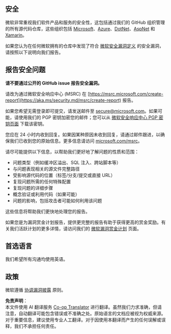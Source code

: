 <!--
CO_OP_TRANSLATOR_METADATA:
{
  "original_hash": "57f14126c1c6add76b3aef3844dfe4e3",
  "translation_date": "2025-07-13T15:03:17+00:00",
  "source_file": "SECURITY.md",
  "language_code": "zh"
}
-->
## 安全

微软非常重视我们软件产品和服务的安全性，这包括通过我们的 GitHub 组织管理的所有源代码仓库，这些组织包括 [Microsoft](https://github.com/Microsoft)、[Azure](https://github.com/Azure)、[DotNet](https://github.com/dotnet)、[AspNet](https://github.com/aspnet) 和 [Xamarin](https://github.com/xamarin)。

如果您认为在任何微软拥有的仓库中发现了符合 [微软安全漏洞定义](https://aka.ms/security.md/definition) 的安全漏洞，请按照以下说明向我们报告。

## 报告安全问题

**请不要通过公开的 GitHub issue 报告安全漏洞。**

请改为通过微软安全响应中心 (MSRC) 在 [https://msrc.microsoft.com/create-report](https://aka.ms/security.md/msrc/create-report) 报告。

如果您希望无需登录即可提交，请发送邮件至 [secure@microsoft.com](mailto:secure@microsoft.com)。如果可能，请使用我们的 PGP 密钥加密您的邮件；您可以从 [微软安全响应中心 PGP 密钥页面](https://aka.ms/security.md/msrc/pgp) 下载该密钥。

您应在 24 小时内收到回复。如果因某种原因未收到回复，请通过邮件跟进，以确保我们已收到您的原始信息。更多信息请访问 [microsoft.com/msrc](https://www.microsoft.com/msrc)。

请尽可能提供以下信息，以帮助我们更好地了解问题的性质和范围：

  * 问题类型（例如缓冲区溢出、SQL 注入、跨站脚本等）
  * 与问题表现相关的源文件完整路径
  * 受影响源代码的位置（标签/分支/提交或直接 URL）
  * 复现问题所需的任何特殊配置
  * 复现问题的详细步骤
  * 概念验证或利用代码（如果可能）
  * 问题的影响，包括攻击者可能如何利用该问题

这些信息将帮助我们更快地处理您的报告。

如果您是为漏洞赏金计划报告，提供更完整的报告有助于获得更高的赏金奖励。有关我们活跃计划的更多详情，请访问我们的 [微软漏洞赏金计划](https://aka.ms/security.md/msrc/bounty) 页面。

## 首选语言

我们希望所有沟通均使用英语。

## 政策

微软遵循 [协调漏洞披露](https://aka.ms/security.md/cvd) 原则。

**免责声明**：  
本文件使用 AI 翻译服务 [Co-op Translator](https://github.com/Azure/co-op-translator) 进行翻译。虽然我们力求准确，但请注意，自动翻译可能包含错误或不准确之处。原始语言的文档应被视为权威来源。对于重要信息，建议使用专业人工翻译。对于因使用本翻译而产生的任何误解或误释，我们不承担任何责任。